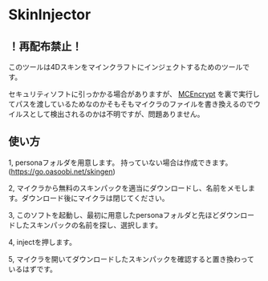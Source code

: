 # SkinInjector


## ！再配布禁止！

このツールは4Dスキンをマインクラフトにインジェクトするためのツールです。

セキュリティソフトに引っかかる場合がありますが、
[MCEncrypt](https://github.com/economyplusdev/MCEncrypt) を裏で実行してパスを渡しているためなのかそもそもマイクラのファイルを書き換えるのでウイルスとして検出されるのかは不明ですが、問題ありません。

## 使い方

1, personaフォルダを用意します。
   持っていない場合は作成できます。(https://go.oasoobi.net/skingen)

2, マイクラから無料のスキンパックを適当にダウンロードし、名前をメモします。ダウンロード後にマイクラは閉じてください。


3, このソフトを起動し、最初に用意したpersonaフォルダと先ほどダウンロードしたスキンパックの名前を探し、選択します。


4, injectを押します。


5, マイクラを開いてダウンロードしたスキンパックを確認すると置き換わっているはずです。
